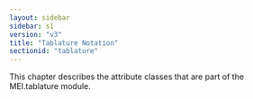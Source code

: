 ```yaml
---
layout: sidebar
sidebar: s1
version: "v3"
title: "Tablature Notation"
sectionid: "tablature"
---
```


<span class="div">
   
   This chapter describes the attribute classes that are part of the MEI.tablature module.
   
   
   
</span>